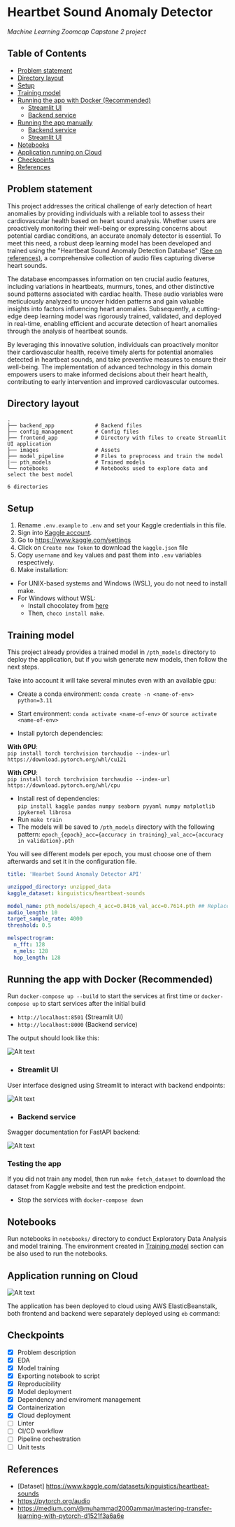 # Heartbet Sound Anomaly Detector

*Machine Learning Zoomcap Capstone 2 project*

## Table of Contents

<!--ts-->
* [Problem statement](#problem-statement)
* [Directory layout](#directory-layout)
* [Setup](#setup)
* [Training model](#training-model)
* [Running the app with Docker (Recommended)](#running-the-app-with-docker-recommended)
    * [Streamlit UI](#streamlit-ui)
    * [Backend service](#backend-service)
* [Running the app manually](#running-the-app-manually)
    * [Backend service](#backend-service-1)
    * [Streamlit UI](#streamlit-ui-1)
* [Notebooks](#notebooks)
* [Application running on Cloud](#application-running-on-cloud)
* [Checkpoints](#checkpoints)
* [References](#references)
<!--te-->

## Problem statement

This project addresses the critical challenge of early detection of heart anomalies by providing individuals with a reliable tool to assess their cardiovascular health based on heart sound analysis. Whether users are proactively monitoring their well-being or expressing concerns about potential cardiac conditions, an accurate anomaly detector is essential. To meet this need, a robust deep learning model has been developed and trained using the "Heartbeat Sound Anomaly Detection Database" [(See on references)](#references), a comprehensive collection of audio files capturing diverse heart sounds.

The database encompasses information on ten crucial audio features, including variations in heartbeats, murmurs, tones, and other distinctive sound patterns associated with cardiac health. These audio variables were meticulously analyzed to uncover hidden patterns and gain valuable insights into factors influencing heart anomalies. Subsequently, a cutting-edge deep learning model was rigorously trained, validated, and deployed in real-time, enabling efficient and accurate detection of heart anomalies through the analysis of heartbeat sounds.

By leveraging this innovative solution, individuals can proactively monitor their cardiovascular health, receive timely alerts for potential anomalies detected in heartbeat sounds, and take preventive measures to ensure their well-being. The implementation of advanced technology in this domain empowers users to make informed decisions about their heart health, contributing to early intervention and improved cardiovascular outcomes.

## Directory layout

```
.
├── backend_app             # Backend files
├── config_management       # Config files
├── frontend_app            # Directory with files to create Streamlit UI application
├── images                  # Assets
├── model_pipeline          # Files to preprocess and train the model
|── pth_models              # Trained models
└── notebooks               # Notebooks used to explore data and select the best model

6 directories
```

## Setup

1. Rename `.env.example` to `.env` and set your Kaggle credentials in this file.
2. Sign into [Kaggle account](https://www.kaggle.com).
3. Go to https://www.kaggle.com/settings
4. Click on `Create new Token` to download the `kaggle.json` file
5. Copy `username` and `key` values and past them into `.env` variables respectively.
6. Make installation:

<!--ts-->
* For UNIX-based systems and Windows (WSL), you do not need to install make.
* For Windows without WSL:
    * Install chocolatey from [here](https://chocolatey.org/install)
    * Then, `choco install make`.
<!--te-->

## Training model

This project already provides a trained model in `/pth_models` directory to deploy the application, but if you wish generate new models, then follow the next steps.

Take into account it will take several minutes even with an available gpu:

* Create a conda environment: `conda create -n <name-of-env> python=3.11`
* Start environment: `conda activate <name-of-env>` or `source activate <name-of-env>`

* Install pytorch dependencies:  

__With GPU__:  
`pip install torch torchvision torchaudio --index-url https://download.pytorch.org/whl/cu121`  

__With CPU__:  
`pip install torch torchvision torchaudio --index-url https://download.pytorch.org/whl/cpu`  

* Install rest of dependencies:  
`pip install kaggle pandas numpy seaborn pyyaml numpy matplotlib ipykernel librosa`
* Run `make train`
* The models will be saved to `/pth_models` directory with the following pattern:
`epoch_{epoch}_acc={accuracy in training}_val_acc={accuracy in validation}.pth`

You will see different models per epoch, you must choose one of them afterwards and set it in the configuration file.

```yaml
title: 'Hearbet Sound Anomaly Detector API'

unzipped_directory: unzipped_data
kaggle_dataset: kinguistics/heartbeat-sounds

model_name: pth_models/epoch_4_acc=0.8416_val_acc=0.7614.pth ## Replace for the new model
audio_length: 10
target_sample_rate: 4000
threshold: 0.5

melspectrogram:
  n_fft: 128
  n_mels: 128
  hop_length: 128
```

## Running the app with Docker (Recommended)

Run `docker-compose up --build` to start the services at first time or `docker-compose up` to start services after the initial build

* `http://localhost:8501` (Streamlit UI)
* `http://localhost:8000` (Backend service)

The output should look like this:

![Alt text](./images/docker-output.png)

* ### Streamlit UI

User interface designed using Streamlit to interact with backend endpoints:

![Alt text](./images/streamlit.png)

* ### Backend service

Swagger documentation for FastAPI backend:

![Alt text](./images/swagger.png)

### Testing the app

If you did not train any model, then run `make fetch_dataset` to download the dataset from Kaggle website and test the prediction endpoint.

* Stop the services with `docker-compose down`

## Notebooks

Run notebooks in `notebooks/` directory to conduct Exploratory Data Analysis and model training.
The environment created in [Training model](#training-model) section can be also used to run the notebooks.

## Application running on Cloud

![Alt text](./images/awseb.png)

The application has been deployed to cloud using AWS ElasticBeanstalk, both frontend and backend were separately deployed using `eb` command:

## Checkpoints

- [x] Problem description
- [x] EDA
- [x] Model training
- [x] Exporting notebook to script
- [x] Reproducibility
- [x] Model deployment
- [x] Dependency and enviroment management
- [x] Containerization
- [x] Cloud deployment
- [ ] Linter
- [ ] CI/CD workflow
- [ ] Pipeline orchestration
- [ ] Unit tests

## References

* [Dataset] https://www.kaggle.com/datasets/kinguistics/heartbeat-sounds
* https://pytorch.org/audio
* https://medium.com/@muhammad2000ammar/mastering-transfer-learning-with-pytorch-d1521f3a6a6e